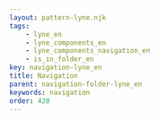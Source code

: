 ```yaml
---
layout: pattern-lyne.njk
tags: 
    - lyne_en
    - lyne_components_en
    - lyne_components_navigation_en
    - is_in_folder_en
key: navigation-lyne_en
title: Navigation
parent: navigation-folder-lyne_en
keywords: navigation
order: 420
---
```

